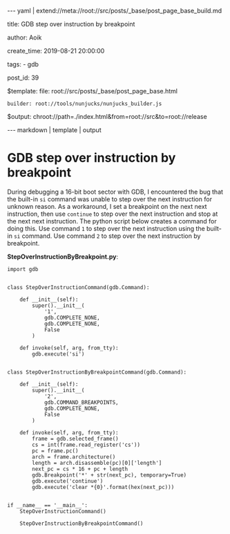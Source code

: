 --- yaml | extend://meta://root://src/posts/_base/post_page_base_build.md

title: GDB step over instruction by breakpoint

author: Aoik

create_time: 2019-08-21 20:00:00

tags:
    - gdb

post_id: 39

$template:
    file: root://src/posts/_base/post_page_base.html

    builder: root://tools/nunjucks/nunjucks_builder.js

$output: chroot://path=./index.html&from=root://src&to=root://release

--- markdown | template | output
# GDB step over instruction by breakpoint
During debugging a 16-bit boot sector with GDB, I encountered the bug that the
built-in `si` command was unable to step over the next instruction for unknown
reason. As a workaround, I set a breakpoint on the next next instruction, then
use `continue` to step over the next instruction and stop at the next next
instruction. The python script below creates a command for doing this. Use
command `1` to step over the next instruction using the built-in `si` command.
Use command `2` to step over the next instruction by breakpoint.

**StepOverInstructionByBreakpoint.py**:
```
import gdb


class StepOverInstructionCommand(gdb.Command):

    def __init__(self):
        super().__init__(
            '1',
            gdb.COMPLETE_NONE,
            gdb.COMPLETE_NONE,
            False
        )

    def invoke(self, arg, from_tty):
        gdb.execute('si')


class StepOverInstructionByBreakpointCommand(gdb.Command):

    def __init__(self):
        super().__init__(
            '2',
            gdb.COMMAND_BREAKPOINTS,
            gdb.COMPLETE_NONE,
            False
        )

    def invoke(self, arg, from_tty):
        frame = gdb.selected_frame()
        cs = int(frame.read_register('cs'))
        pc = frame.pc()
        arch = frame.architecture()
        length = arch.disassemble(pc)[0]['length']
        next_pc = cs * 16 + pc + length
        gdb.Breakpoint('*' + str(next_pc), temporary=True)
        gdb.execute('continue')
        gdb.execute('clear *{0}'.format(hex(next_pc)))


if __name__ == '__main__':
    StepOverInstructionCommand()

    StepOverInstructionByBreakpointCommand()
```

